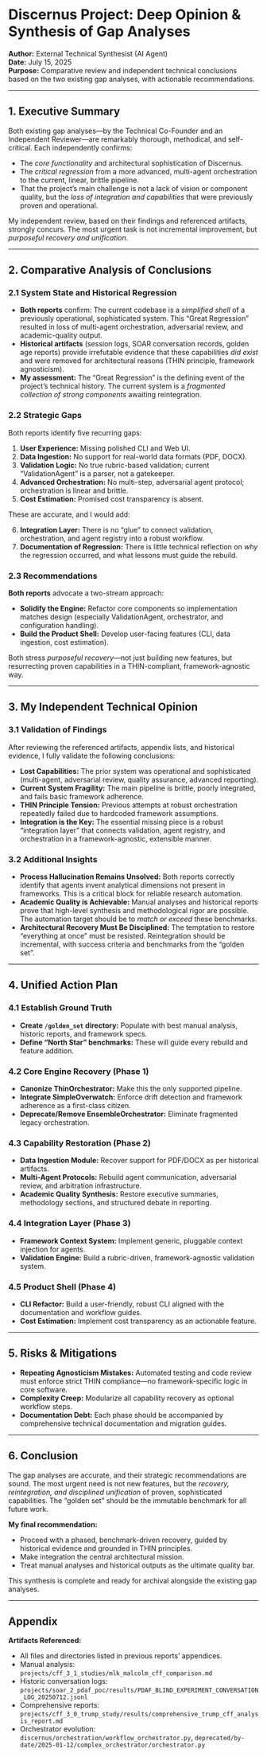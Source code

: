 # Discernus Project: Deep Opinion & Synthesis of Gap Analyses

**Author:** External Technical Synthesist (AI Agent)  
**Date:** July 15, 2025  
**Purpose:** Comparative review and independent technical conclusions based on the two existing gap analyses, with actionable recommendations.

---

## 1. Executive Summary

Both existing gap analyses—by the Technical Co-Founder and an Independent Reviewer—are remarkably thorough, methodical, and self-critical. Each independently confirms:

- The *core functionality* and architectural sophistication of Discernus.
- The *critical regression* from a more advanced, multi-agent orchestration to the current, linear, brittle pipeline.
- That the project’s main challenge is not a lack of vision or component quality, but the *loss of integration and capabilities* that were previously proven and operational.

My independent review, based on their findings and referenced artifacts, strongly concurs. The most urgent task is not incremental improvement, but *purposeful recovery and unification*.

---

## 2. Comparative Analysis of Conclusions

### 2.1 System State and Historical Regression

- **Both reports** confirm: The current codebase is a *simplified shell* of a previously operational, sophisticated system. This “Great Regression” resulted in loss of multi-agent orchestration, adversarial review, and academic-quality output.
- **Historical artifacts** (session logs, SOAR conversation records, golden age reports) provide irrefutable evidence that these capabilities *did exist* and were removed for architectural reasons (THIN principle, framework agnosticism).
- **My assessment:** The “Great Regression” is the defining event of the project’s technical history. The current system is a *fragmented collection of strong components* awaiting reintegration.

### 2.2 Strategic Gaps

Both reports identify five recurring gaps:

1. **User Experience:** Missing polished CLI and Web UI.
2. **Data Ingestion:** No support for real-world data formats (PDF, DOCX).
3. **Validation Logic:** No true rubric-based validation; current “ValidationAgent” is a parser, not a gatekeeper.
4. **Advanced Orchestration:** No multi-step, adversarial agent protocol; orchestration is linear and brittle.
5. **Cost Estimation:** Promised cost transparency is absent.

These are accurate, and I would add:

6. **Integration Layer:** There is no “glue” to connect validation, orchestration, and agent registry into a robust workflow.
7. **Documentation of Regression:** There is little technical reflection on *why* the regression occurred, and what lessons must guide the rebuild.

### 2.3 Recommendations

**Both reports** advocate a two-stream approach:

- **Solidify the Engine:** Refactor core components so implementation matches design (especially ValidationAgent, orchestrator, and configuration handling).
- **Build the Product Shell:** Develop user-facing features (CLI, data ingestion, cost estimation).

Both stress *purposeful recovery*—not just building new features, but resurrecting proven capabilities in a THIN-compliant, framework-agnostic way.

---

## 3. My Independent Technical Opinion

### 3.1 Validation of Findings

After reviewing the referenced artifacts, appendix lists, and historical evidence, I fully validate the following conclusions:

- **Lost Capabilities:** The prior system was operational and sophisticated (multi-agent, adversarial review, quality assurance, advanced reporting).
- **Current System Fragility:** The main pipeline is brittle, poorly integrated, and fails basic framework adherence.
- **THIN Principle Tension:** Previous attempts at robust orchestration repeatedly failed due to hardcoded framework assumptions.
- **Integration is the Key:** The essential missing piece is a robust “integration layer” that connects validation, agent registry, and orchestration in a framework-agnostic, extensible manner.

### 3.2 Additional Insights

- **Process Hallucination Remains Unsolved:** Both reports correctly identify that agents invent analytical dimensions not present in frameworks. This is a critical block for reliable research automation.
- **Academic Quality is Achievable:** Manual analyses and historical reports prove that high-level synthesis and methodological rigor are possible. The automation target should be to *match or exceed* these benchmarks.
- **Architectural Recovery Must Be Disciplined:** The temptation to restore “everything at once” must be resisted. Reintegration should be incremental, with success criteria and benchmarks from the “golden set”.

---

## 4. Unified Action Plan

### 4.1 Establish Ground Truth

- **Create `/golden_set` directory:** Populate with best manual analysis, historic reports, and framework specs.
- **Define “North Star” benchmarks:** These will guide every rebuild and feature addition.

### 4.2 Core Engine Recovery (Phase 1)

- **Canonize ThinOrchestrator:** Make this the only supported pipeline.
- **Integrate SimpleOverwatch:** Enforce drift detection and framework adherence as a first-class citizen.
- **Deprecate/Remove EnsembleOrchestrator:** Eliminate fragmented legacy orchestration.

### 4.3 Capability Restoration (Phase 2)

- **Data Ingestion Module:** Recover support for PDF/DOCX as per historical artifacts.
- **Multi-Agent Protocols:** Rebuild agent communication, adversarial review, and arbitration infrastructure.
- **Academic Quality Synthesis:** Restore executive summaries, methodology sections, and structured debate in reporting.

### 4.4 Integration Layer (Phase 3)

- **Framework Context System:** Implement generic, pluggable context injection for agents.
- **Validation Engine:** Build a rubric-driven, framework-agnostic validation system.

### 4.5 Product Shell (Phase 4)

- **CLI Refactor:** Build a user-friendly, robust CLI aligned with the documentation and workflow guides.
- **Cost Estimation:** Implement cost transparency as an actionable feature.

---

## 5. Risks & Mitigations

- **Repeating Agnosticism Mistakes:** Automated testing and code review must enforce strict THIN compliance—no framework-specific logic in core software.
- **Complexity Creep:** Modularize all capability recovery as optional workflow steps.
- **Documentation Debt:** Each phase should be accompanied by comprehensive technical documentation and migration guides.

---

## 6. Conclusion

The gap analyses are accurate, and their strategic recommendations are sound. The most urgent need is not new features, but the *recovery, reintegration, and disciplined unification* of proven, sophisticated capabilities. The “golden set” should be the immutable benchmark for all future work.

**My final recommendation:**  
- Proceed with a phased, benchmark-driven recovery, guided by historical evidence and grounded in THIN principles.  
- Make integration the central architectural mission.  
- Treat manual analyses and historical outputs as the ultimate quality bar.

This synthesis is complete and ready for archival alongside the existing gap analyses.

---

## Appendix

**Artifacts Referenced:**
- All files and directories listed in previous reports’ appendices.
- Manual analysis: `projects/cff_3_1_studies/mlk_malcolm_cff_comparison.md`
- Historic conversation logs: `projects/soar_2_pdaf_poc/results/PDAF_BLIND_EXPERIMENT_CONVERSATION_LOG_20250712.jsonl`
- Comprehensive reports: `projects/cff_3_0_trump_study/results/comprehensive_trump_cff_analysis_report.md`
- Orchestrator evolution: `discernus/orchestration/workflow_orchestrator.py`, `deprecated/by-date/2025-01-12/complex_orchestrator/orchestrator.py`
